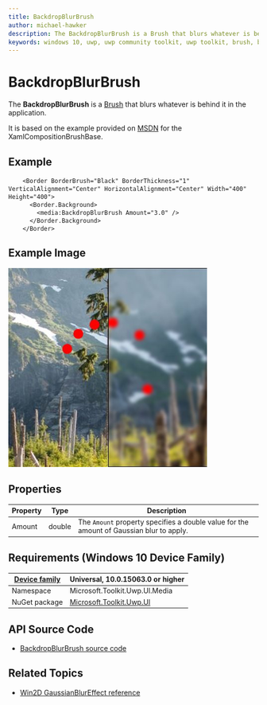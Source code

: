 ```yaml
---
title: BackdropBlurBrush
author: michael-hawker
description: The BackdropBlurBrush is a Brush that blurs whatever is behind it in the application.
keywords: windows 10, uwp, uwp community toolkit, uwp toolkit, brush, backdrop, blur
---
```


# BackdropBlurBrush

The **BackdropBlurBrush** is a [Brush](https://docs.microsoft.com/en-us/uwp/api/windows.ui.xaml.media.brush) that blurs whatever is behind it in the application.

It is based on the example provided on [MSDN](https://docs.microsoft.com/en-us/uwp/api/windows.ui.xaml.media.xamlcompositionbrushbase) for the XamlCompositionBrushBase.

## Example

```xaml
    <Border BorderBrush="Black" BorderThickness="1" VerticalAlignment="Center" HorizontalAlignment="Center" Width="400" Height="400">
      <Border.Background>
        <media:BackdropBlurBrush Amount="3.0" />
      </Border.Background>
    </Border>
```

## Example Image

![Backdrop Blur](../resources/images/Brushes-BackdropBlur.jpg "Backdrop Blur")

## Properties

| Property | Type | Description |
| -- | -- | -- |
| Amount | double | The `Amount` property specifies a double value for the amount of Gaussian blur to apply. |

## Requirements (Windows 10 Device Family)

| [Device family](http://go.microsoft.com/fwlink/p/?LinkID=526370) | Universal, 10.0.15063.0 or higher |
| --- | --- |
| Namespace | Microsoft.Toolkit.Uwp.UI.Media |
| NuGet package | [Microsoft.Toolkit.Uwp.UI](https://www.nuget.org/packages/Microsoft.Toolkit.Uwp.UI/) |

## API Source Code

- [BackdropBlurBrush source code](https://github.com/Microsoft/UWPCommunityToolkit/blob/master/Microsoft.Toolkit.Uwp/Media/BackdropBlurBrush.cs)

## Related Topics

- [Win2D GaussianBlurEffect reference](http://microsoft.github.io/Win2D/html/T_Microsoft_Graphics_Canvas_Effects_GaussianBlurEffect.htm)
